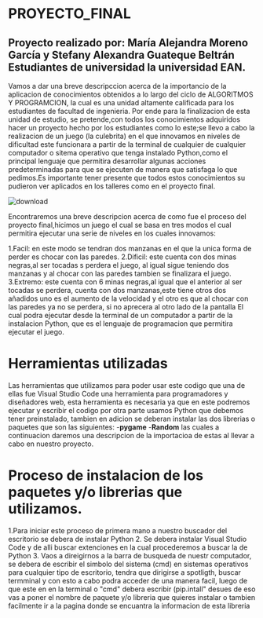 # PROYECTO_FINAL

## Proyecto realizado por: María Alejandra Moreno García y Stefany Alexandra Guateque Beltrán Estudiantes de universidad la universidad EAN.

Vamos a dar una breve descripccion acerca de la importancio de la aplicacion de conocimientos obtenidos a lo largo del ciclo de ALGORITMOS Y PROGRAMCION, la cual es una unidad altamente calificada para los estudiantes de facultad de ingenieria.
Por ende para la finalizacion de esta unidad de estudio, se pretende,con todos los conocimientos adquiridos hacer un proyecto hecho por los estudiantes como lo este;se llevo a cabo la realizacion de un juego (la culebrita) en el que innovamos en niveles de dificultad este  funcionara a partir de la terminal de cualquier de cualquier computador o sitema operativo que tenga instalado Python,como el principal lenguaje que permitira desarrollar algunas acciones predeterminadas para que se ejecuten de manera que satisfaga lo que pedimos.Es importante tener presente que todos estos conocimientos su pudieron ver aplicados en los talleres como en el proyecto final.

![download](https://user-images.githubusercontent.com/109982460/191057358-d66a088a-19fe-478c-b35d-fdd26e4cbb68.png)

Encontraremos una breve descripcion acerca de como fue el proceso del proyecto final,hicimos un juego el cual se basa en tres modos el cual permitira ejecutar una serie de niveles en los cuales innovamos:

1.Facil: en este modo se tendran dos manzanas en el que la unica forma de perder es chocar con las paredes.
2.Dificil: este cuenta con dos minas negras,al ser tocadas s perdera el juego, al igual sigue teniendo dos manzanas y al chocar con las paredes tambien se finalizara el juego.
3.Extremo: este cuenta con 6 minas negras,al igual que el anterior al ser tocadas se perdera, cuenta con dos manzanas,este tiene otros dos añadidos uno es el aumento de la velocidad y el otro es que al chocar con las paredes ya no se perdera, si no aprecera al otro lado de la pantalla 
El cual podra ejecutar desde la terminal de un computador a partir de  la instalacion Python, que es el lenguaje de programacion que permitira ejecutar el juego.

# Herramientas utilizadas 
Las herramientas que utilizamos para poder usar este codigo que una de ellas fue Visual Studio Code una herramienta para programadores y diseñadores web, esta herramienta es necesaria ya que en este podremos ejecutar y escribir el codigo por otra parte usamos Python que debemos tener preinstalado, tambien en adicion se deberan instalar las dos librerias o paquetes que son las siguientes:
-**pygame**
-**Random**
las cuales a continuacion daremos una descripcion de la importacioa de estas al llevar a cabo en nuestro proyecto.

# Proceso de instalacion de los paquetes y/o librerias que utilizamos.
1.Para iniciar este proceso de primera mano a nuestro buscador del escritorio  se debera de instalar Python 
2. Se debera instalar Visual Studio Code y de alli buscar extenciones en la cual procederemos a buscar la de Python 
3. Vaos a direigirnos a la barra de busqueda de nuestr computador, se debera de escribir el simbolo del sistema (cmd) en sistemas operativos para cualquier tipo de escritorio, tendra que dirigirse a spotligth, buscar termminal  y con esto a cabo podra acceder de una manera facil, luego de que este en en la terminal o "cmd" debera escribir (pip.intall" desues de eso vas a poner el nombre de paquete y/o libreria que quieres instalar o tambien facilmente ir a  la pagina donde se encuantra la informacion de esta libreria 







